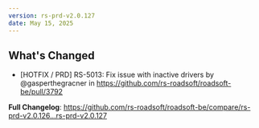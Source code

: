 ```yaml
---
version: rs-prd-v2.0.127
date: May 15, 2025
---
```


## What's Changed
* [HOTFIX / PRD] RS-5013: Fix issue with inactive drivers by @gasperthegracner in https://github.com/rs-roadsoft/roadsoft-be/pull/3792


**Full Changelog**: https://github.com/rs-roadsoft/roadsoft-be/compare/rs-prd-v2.0.126...rs-prd-v2.0.127